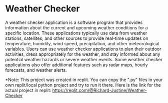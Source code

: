 # Weather Checker
A weather checker application is a software program that provides information about the current and upcoming weather conditions for a specific location. These applications typically use data from weather stations, satellites, and other sources to provide real-time updates on temperature, humidity, wind speed, precipitation, and other meteorological variables. Users can use weather checker applications to plan their outdoor activities, dress appropriately for the weather, and stay informed about any potential weather hazards or severe weather events. Some weather checker applications also offer additional features such as radar maps, hourly forecasts, and weather alerts.

*Note: This project was created in replit. You can copy the ".py" files in your own replit/local python project and try to run it there. Here is the link for the actual project in replit: https://replit.com/@Richard-Justine/Weather-Checker
